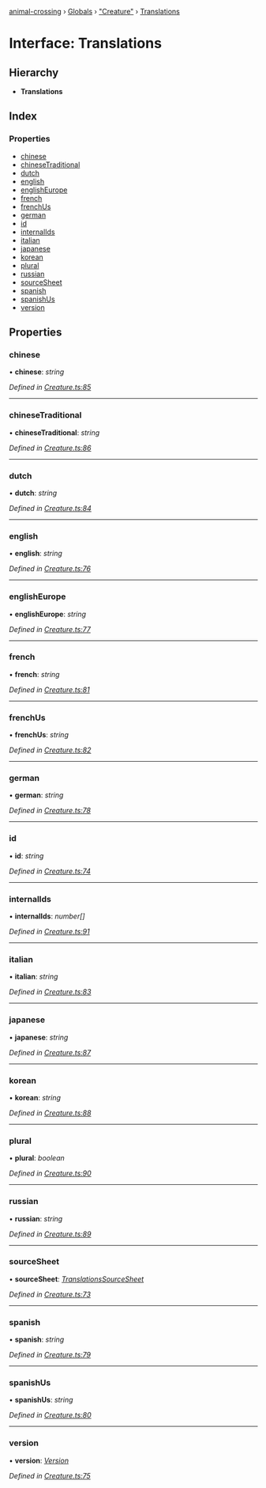 [animal-crossing](../README.md) › [Globals](../globals.md) › ["Creature"](../modules/_creature_.md) › [Translations](_creature_.translations.md)

# Interface: Translations

## Hierarchy

* **Translations**

## Index

### Properties

* [chinese](_creature_.translations.md#chinese)
* [chineseTraditional](_creature_.translations.md#chinesetraditional)
* [dutch](_creature_.translations.md#dutch)
* [english](_creature_.translations.md#english)
* [englishEurope](_creature_.translations.md#englisheurope)
* [french](_creature_.translations.md#french)
* [frenchUs](_creature_.translations.md#frenchus)
* [german](_creature_.translations.md#german)
* [id](_creature_.translations.md#id)
* [internalIds](_creature_.translations.md#internalids)
* [italian](_creature_.translations.md#italian)
* [japanese](_creature_.translations.md#japanese)
* [korean](_creature_.translations.md#korean)
* [plural](_creature_.translations.md#plural)
* [russian](_creature_.translations.md#russian)
* [sourceSheet](_creature_.translations.md#sourcesheet)
* [spanish](_creature_.translations.md#spanish)
* [spanishUs](_creature_.translations.md#spanishus)
* [version](_creature_.translations.md#version)

## Properties

###  chinese

• **chinese**: *string*

*Defined in [Creature.ts:85](https://github.com/Norviah/animal-crossing/blob/1f4a387/module/types/Creature.ts#L85)*

___

###  chineseTraditional

• **chineseTraditional**: *string*

*Defined in [Creature.ts:86](https://github.com/Norviah/animal-crossing/blob/1f4a387/module/types/Creature.ts#L86)*

___

###  dutch

• **dutch**: *string*

*Defined in [Creature.ts:84](https://github.com/Norviah/animal-crossing/blob/1f4a387/module/types/Creature.ts#L84)*

___

###  english

• **english**: *string*

*Defined in [Creature.ts:76](https://github.com/Norviah/animal-crossing/blob/1f4a387/module/types/Creature.ts#L76)*

___

###  englishEurope

• **englishEurope**: *string*

*Defined in [Creature.ts:77](https://github.com/Norviah/animal-crossing/blob/1f4a387/module/types/Creature.ts#L77)*

___

###  french

• **french**: *string*

*Defined in [Creature.ts:81](https://github.com/Norviah/animal-crossing/blob/1f4a387/module/types/Creature.ts#L81)*

___

###  frenchUs

• **frenchUs**: *string*

*Defined in [Creature.ts:82](https://github.com/Norviah/animal-crossing/blob/1f4a387/module/types/Creature.ts#L82)*

___

###  german

• **german**: *string*

*Defined in [Creature.ts:78](https://github.com/Norviah/animal-crossing/blob/1f4a387/module/types/Creature.ts#L78)*

___

###  id

• **id**: *string*

*Defined in [Creature.ts:74](https://github.com/Norviah/animal-crossing/blob/1f4a387/module/types/Creature.ts#L74)*

___

###  internalIds

• **internalIds**: *number[]*

*Defined in [Creature.ts:91](https://github.com/Norviah/animal-crossing/blob/1f4a387/module/types/Creature.ts#L91)*

___

###  italian

• **italian**: *string*

*Defined in [Creature.ts:83](https://github.com/Norviah/animal-crossing/blob/1f4a387/module/types/Creature.ts#L83)*

___

###  japanese

• **japanese**: *string*

*Defined in [Creature.ts:87](https://github.com/Norviah/animal-crossing/blob/1f4a387/module/types/Creature.ts#L87)*

___

###  korean

• **korean**: *string*

*Defined in [Creature.ts:88](https://github.com/Norviah/animal-crossing/blob/1f4a387/module/types/Creature.ts#L88)*

___

###  plural

• **plural**: *boolean*

*Defined in [Creature.ts:90](https://github.com/Norviah/animal-crossing/blob/1f4a387/module/types/Creature.ts#L90)*

___

###  russian

• **russian**: *string*

*Defined in [Creature.ts:89](https://github.com/Norviah/animal-crossing/blob/1f4a387/module/types/Creature.ts#L89)*

___

###  sourceSheet

• **sourceSheet**: *[TranslationsSourceSheet](../enums/_creature_.translationssourcesheet.md)*

*Defined in [Creature.ts:73](https://github.com/Norviah/animal-crossing/blob/1f4a387/module/types/Creature.ts#L73)*

___

###  spanish

• **spanish**: *string*

*Defined in [Creature.ts:79](https://github.com/Norviah/animal-crossing/blob/1f4a387/module/types/Creature.ts#L79)*

___

###  spanishUs

• **spanishUs**: *string*

*Defined in [Creature.ts:80](https://github.com/Norviah/animal-crossing/blob/1f4a387/module/types/Creature.ts#L80)*

___

###  version

• **version**: *[Version](../enums/_creature_.version.md)*

*Defined in [Creature.ts:75](https://github.com/Norviah/animal-crossing/blob/1f4a387/module/types/Creature.ts#L75)*
